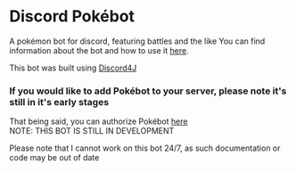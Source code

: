 # Discord Pokébot
A pokémon bot for discord, featuring battles and the like
You can find information about the bot and how to use it [here](https://github.com/Coolway99/Discord-Pokebot/wiki).

This bot was built using [Discord4J](http://austinv11.github.io/Discord4J/)

### If you would like to add Pokébot to your server, please note it's still in it's early stages

That being said, you can authorize Pokébot [here](https://discordapp.com/oauth2/authorize?&client_id=200764061653139466&scope=bot&permissions=84992 "Authorize Pokébot")  
NOTE: THIS BOT IS STILL IN DEVELOPMENT

Please note that I cannot work on this bot 24/7, as such documentation or code may be out of date
